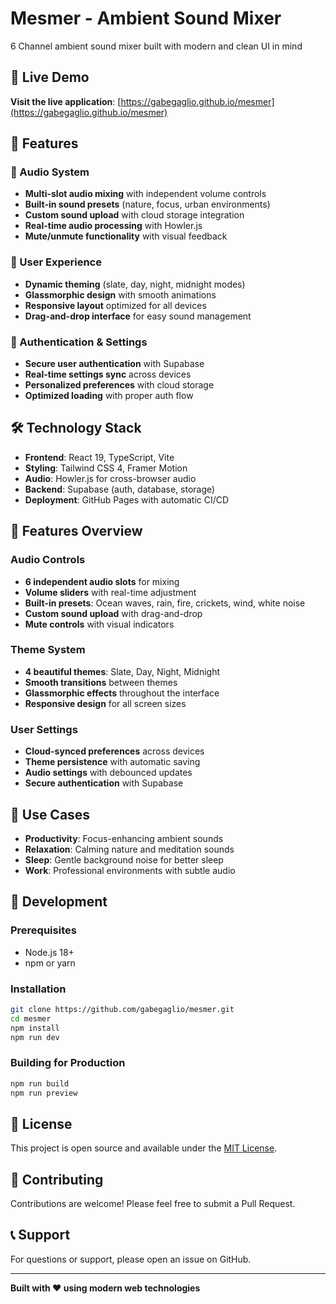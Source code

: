 # Mesmer - Ambient Sound Mixer

6 Channel ambient sound mixer built with modern and clean UI in mind

## 🚀 Live Demo

**Visit the live application**: [https://gabegaglio.github.io/mesmer](https://gabegaglio.github.io/mesmer)

## 🌟 Features

### 🎵 Audio System

- **Multi-slot audio mixing** with independent volume controls
- **Built-in sound presets** (nature, focus, urban environments)
- **Custom sound upload** with cloud storage integration
- **Real-time audio processing** with Howler.js
- **Mute/unmute functionality** with visual feedback

### 🎨 User Experience

- **Dynamic theming** (slate, day, night, midnight modes)
- **Glassmorphic design** with smooth animations
- **Responsive layout** optimized for all devices
- **Drag-and-drop interface** for easy sound management

### 🔐 Authentication & Settings

- **Secure user authentication** with Supabase
- **Real-time settings sync** across devices
- **Personalized preferences** with cloud storage
- **Optimized loading** with proper auth flow

## 🛠️ Technology Stack

- **Frontend**: React 19, TypeScript, Vite
- **Styling**: Tailwind CSS 4, Framer Motion
- **Audio**: Howler.js for cross-browser audio
- **Backend**: Supabase (auth, database, storage)
- **Deployment**: GitHub Pages with automatic CI/CD

## 📱 Features Overview

### Audio Controls

- **6 independent audio slots** for mixing
- **Volume sliders** with real-time adjustment
- **Built-in presets**: Ocean waves, rain, fire, crickets, wind, white noise
- **Custom sound upload** with drag-and-drop
- **Mute controls** with visual indicators

### Theme System

- **4 beautiful themes**: Slate, Day, Night, Midnight
- **Smooth transitions** between themes
- **Glassmorphic effects** throughout the interface
- **Responsive design** for all screen sizes

### User Settings

- **Cloud-synced preferences** across devices
- **Theme persistence** with automatic saving
- **Audio settings** with debounced updates
- **Secure authentication** with Supabase

## 🎯 Use Cases

- **Productivity**: Focus-enhancing ambient sounds
- **Relaxation**: Calming nature and meditation sounds
- **Sleep**: Gentle background noise for better sleep
- **Work**: Professional environments with subtle audio

## 🔧 Development

### Prerequisites

- Node.js 18+
- npm or yarn

### Installation

```bash
git clone https://github.com/gabegaglio/mesmer.git
cd mesmer
npm install
npm run dev
```

### Building for Production

```bash
npm run build
npm run preview
```
## 📄 License

This project is open source and available under the [MIT License](LICENSE).

## 🤝 Contributing

Contributions are welcome! Please feel free to submit a Pull Request.

## 📞 Support

For questions or support, please open an issue on GitHub.

---

**Built with ❤️ using modern web technologies**
